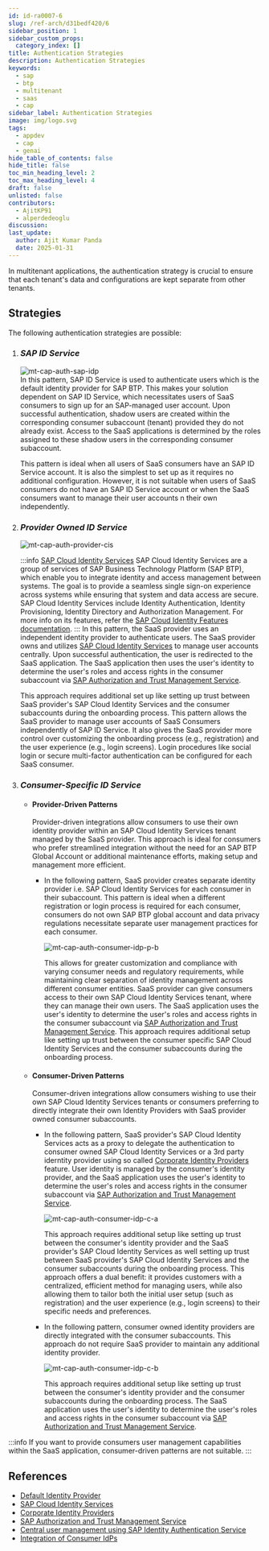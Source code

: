```yaml
---
id: id-ra0007-6
slug: /ref-arch/d31bedf420/6
sidebar_position: 1
sidebar_custom_props:
  category_index: []
title: Authentication Strategies
description: Authentication Strategies
keywords:
  - sap
  - btp
  - multitenant
  - saas
  - cap
sidebar_label: Authentication Strategies
image: img/logo.svg
tags:
  - appdev
  - cap
  - genai
hide_table_of_contents: false
hide_title: false
toc_min_heading_level: 2
toc_max_heading_level: 4
draft: false
unlisted: false
contributors:
  - AjitKP91
  - alperdedeoglu
discussion: 
last_update:
  author: Ajit Kumar Panda
  date: 2025-01-31
---
```


In multitenant applications, the authentication strategy is crucial to ensure that each tenant's data and configurations are kept separate from other tenants. 

## Strategies
The following authentication strategies are possible:

1.  ### _SAP ID Service_
    ![mt-cap-auth-sap-idp](./images/mt-cap-auth-sap-idp.svg)   
    In this pattern, SAP ID Service is used to authenticate users which is the default identity provider for SAP BTP. This makes your solution dependent on SAP ID Service, which necessitates users of SaaS consumers to sign up for an SAP-managed user account. Upon successful authentication, shadow users are created within the corresponding consumer subaccount (tenant) provided they do not already exist. Access to the SaaS applications is determined by the roles assigned to these shadow users in the corresponding consumer subaccount.

    This pattern is ideal when all users of SaaS consumers have an SAP ID Service account. It is also the simplest to set up as it requires no additional configuration. However, it is not suitable when users of SaaS consumers do not have an SAP ID Service account or when the SaaS consumers want to manage their user accounts n their own independently.
2.  ### _Provider Owned ID Service_
    ![mt-cap-auth-provider-cis](./images/mt-cap-auth-provider-cis.svg)

    :::info [SAP Cloud Identity Services](https://discovery-center.cloud.sap/serviceCatalog/cloud-identity-services?region=all)
    SAP Cloud Identity Services are a group of services of SAP Business Technology Platform (SAP BTP), which enable you to integrate identity and access management between systems. The goal is to provide a seamless single sign-on experience across systems while ensuring that system and data access are secure. SAP Cloud Identity Services include Identity Authentication, Identity Provisioning, Identity Directory and Authorization Management. For more info on its features, refer the [SAP Cloud Identity Features documentation](https://help.sap.com/docs/cloud-identity-services/cloud-identity-services/what-is-identity-authentication#features).
    :::
    In this pattern, the SaaS provider uses an independent identity provider to authenticate users. The SaaS provider owns and utilizes [SAP Cloud Identity Services](https://discovery-center.cloud.sap/serviceCatalog/cloud-identity-services?region=all) to manage user accounts centrally. Upon successful authentication, the user is redirected to the SaaS application. The SaaS application then uses the user's identity to determine the user's roles and access rights in the consumer subaccount via [SAP Authorization and Trust Management Service](https://discovery-center.cloud.sap/serviceCatalog/authorization-and-trust-management-service?region=all). 
  
    This approach requires additional set up like setting up trust between SaaS provider's SAP Cloud Identity Services and the consumer subaccounts during the onboarding process. This pattern allows the SaaS provider to manage user accounts of SaaS Consumers independently of SAP ID Service. It also gives the SaaS provider more control over customizing the onboarding process (e.g., registration) and the user experience (e.g., login screens). Login procedures like social login or secure multi-factor authentication can be configured for each SaaS consumer.

3.  ### _Consumer-Specific ID Service_
    - #### Provider-Driven Patterns   
      Provider-driven integrations allow consumers to use their own identity provider within an SAP Cloud Identity Services tenant managed by the SaaS provider. This approach is ideal for consumers who prefer streamlined integration without the need for an SAP BTP Global Account or additional maintenance efforts, making setup and management more efficient.

      - 
        In the following pattern, SaaS provider creates separate identity provider i.e. SAP Cloud Identity Services for each consumer in their subaccount. This pattern is ideal when a different registration or login process is required for each consumer, consumers do not own SAP BTP global account and data privacy regulations necessitate separate user management practices for each consumer. 
        
        ![mt-cap-auth-consumer-idp-p-b](./images/mt-cap-auth-consumer-idp-p-b.svg)
        
        This allows for greater customization and compliance with varying consumer needs and regulatory requirements, while maintaining clear separation of identity management across different consumer entities. SaaS provider can give consumers access to their own SAP Cloud Identity Services tenant, where they can manage their own users. The SaaS application uses the user's identity to determine the user's roles and access rights in the consumer subaccount via [SAP Authorization and Trust Management Service](https://discovery-center.cloud.sap/serviceCatalog/authorization-and-trust-management-service?region=all). This approach requires additional setup like setting up trust between the consumer specific SAP Cloud Identity Services and the consumer subaccounts during the onboarding process. 
        
    - #### Consumer-Driven Patterns     
      Consumer-driven integrations allow consumers wishing to use their own SAP Cloud Identity Services tenants or consumers preferring to directly integrate their own Identity Providers with SaaS provider owned consumer subaccounts.
      
      - 
        In the following pattern, SaaS provider's SAP Cloud Identity Services acts as a proxy to delegate the authentication to consumer owned SAP Cloud Identity Services or a  3rd party iderntity provider using so called [Corporate Identity Providers](https://help.sap.com/docs/cloud-identity-services/cloud-identity-services/corporate-identity-providers) feature. User identity is managed by the consumer's identity provider, and the SaaS application uses the user's identity to determine the user's roles and access rights in the consumer subaccount via [SAP Authorization and Trust Management Service](https://discovery-center.cloud.sap/serviceCatalog/authorization-and-trust-management-service?region=all).

        ![mt-cap-auth-consumer-idp-c-a](./images/mt-cap-auth-consumer-idp-c-a.svg)
      
        This approach requires additional setup like setting up trust between the consumer's identity provider and the SaaS provider's SAP Cloud Identity Services as well setting up trust between SaaS provider's SAP Cloud Identity Services and the consumer subaccounts during the onboarding process. This approach offers a dual benefit: it provides customers with a centralized, efficient method for managing users, while also allowing them to tailor both the initial user setup (such as registration) and the user experience (e.g., login screens) to their specific needs and preferences.
        
      - 
        In the following pattern, consumer owned identity providers are directly integrated with the consumer subaccounts. This approach do not require SaaS provider to maintain any additional identity provider.
      
        ![mt-cap-auth-consumer-idp-c-b](./images/mt-cap-auth-consumer-idp-c-b.svg)

        This approach requires additional setup like setting up trust between the consumer's identity provider and the consumer subaccounts during the onboarding process. The SaaS application uses the user's identity to determine the user's roles and access rights in the consumer subaccount via [SAP Authorization and Trust Management Service](https://discovery-center.cloud.sap/serviceCatalog/authorization-and-trust-management-service?region=all).
        
:::info 
If you want to provide consumers user management capabilities within the SaaS application, consumer-driven patterns are not suitable.
:::

## References
- [Default Identity Provider](https://help.sap.com/docs/btp/sap-business-technology-platform/default-identity-provider)
- [SAP Cloud Identity Services](https://discovery-center.cloud.sap/serviceCatalog/cloud-identity-services?region=all)
- [Corporate Identity Providers](https://help.sap.com/docs/cloud-identity-services/cloud-identity-services/corporate-identity-providers)
- [SAP Authorization and Trust Management Service](https://discovery-center.cloud.sap/serviceCatalog/authorization-and-trust-management-service?region=all)
- [Central user management using SAP Identity Authentication Service](https://github.com/SAP-samples/btp-cap-multitenant-saas/blob/main/docu/3-advanced/2-central-user-management-ias/README.md)
- [Integration of Consumer IdPs](https://github.com/SAP-samples/btp-cap-multitenant-saas/blob/main/docu/4-expert/integrate-consumers-idp/README.md)